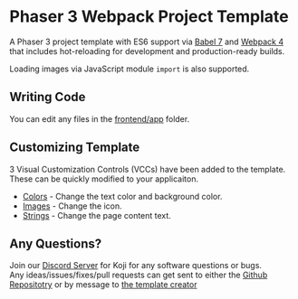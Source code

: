 # Phaser 3 Webpack Project Template

A Phaser 3 project template with ES6 support via [Babel 7](https://babeljs.io/) and [Webpack 4](https://webpack.js.org/)
that includes hot-reloading for development and production-ready builds.

Loading images via JavaScript module `import` is also supported.

## Writing Code

You can edit any files in the [frontend/app](#~/frontend/app/index.js!visual) folder.

## Customizing Template

3 Visual Customization Controls (VCCs) have been added to the template. These can be quickly modified to your applicaiton.   
 - [Colors](#~/.koji/customization/style.json!visual) - Change the text color and background color.
 - [Images](#~/.koji/customization/images.json!visual) - Change the icon.
 - [Strings](#~/.koji/customization/strings.json!visual) - Change the page content text.

## Any Questions?

Join our [Discord Server](https://discord.gg/eQuMJF6) for Koji for any software questions or bugs.   
Any ideas/issues/fixes/pull requests can get sent to either the [Github Repositotry](https://github.com/madewithkoji/koji-phaser3-scaffold)
or by message to [the template creator](https://gokoji.com/profile/jones)

